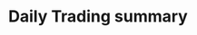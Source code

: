 ---
title: "Daily Trading summary"
name: "sourcemeta_dolfin"
key: "trading_summary_map"
description: "summary which is posted after each order to count the days transactions. note the example data structure"
user_friendly_description: "Let Stock2Shop send a daily transaction summary to Dolfin at the end of each day."
default: "&lt;soap:Envelope xmlns:soap=&quot;http://www.w3.org/2003/05/soap-envelope&quot; xmlns:tem=&quot;http://tempuri.org/&quot;&gt;     &lt;soap:Header xmlns:wsa=&quot;http://www.w3.org/2005/08/addressing&quot;&gt;         &lt;wsse:Security xmlns:wsse=&quot;http://docs.oasis-open.org/wss/2004/01/oasis-200401-wss-wssecurity-secext-1.0.xsd&quot; xmlns:wsu=&quot;http://docs.oasis-open.org/wss/2004/01/oasis-200401-wss-wssecurity-utility-1.0.xsd&quot;&gt;             &lt;wsse:UsernameToken&gt;                 &lt;wsse:Username&gt;STOCK2SHOP&lt;/wsse:Username&gt;                 &lt;wsse:Password&gt;xxx&lt;/wsse:Password&gt;             &lt;/wsse:UsernameToken&gt;         &lt;/wsse:Security&gt;         &lt;wsa:Action&gt;http://tempuri.org/IDolfinMessagingInterface/ActionTransaction&lt;/wsa:Action&gt;         &lt;wsa:To&gt;https://jamsts.mychain.co.za/Argility.DolfinInterface.Webservices.JAM/DolfinMessagingInterface.svc&lt;/wsa:To&gt;     &lt;/soap:Header&gt;     &lt;soap:Body&gt;         &lt;tem:ActionTransaction&gt;             &lt;tem:companyId&gt;JAM&lt;/tem:companyId&gt;             &lt;tem:source&gt;DolfinTranSourceWS&lt;/tem:source&gt;             &lt;tem:xmlDoc&gt;                 &lt;![CDATA[                 &lt;StoreDailyTradingSummary&gt;                 &lt;Hdr&gt;                     &lt;TranHdr&gt;                         &lt;StoreNumber&gt;9161&lt;/StoreNumber&gt;                         &lt;Terminal&gt;0&lt;/Terminal&gt;                         &lt;TransactionNumber&gt;{{transaction_number}}&lt;/TransactionNumber&gt;                         &lt;UserName&gt;s2s&lt;/UserName&gt;                         &lt;OnlineAuthorisationUserName/&gt;                         &lt;TranDate&gt;{{created_date}}&lt;/TranDate&gt;                         &lt;TranTime&gt;{{created_time}}&lt;/TranTime&gt;                     &lt;/TranHdr&gt;                 &lt;/Hdr&gt;                 &lt;Lines&gt;                     &lt;StoreDailyTradingSummaryLineData&gt;                         &lt;TranType&gt;CashSale&lt;/TranType&gt;                         &lt;TranCount&gt;{{order_count}}&lt;/TranCount&gt;                         &lt;TranValue&gt;{{total}}&lt;/TranValue&gt;                     &lt;/StoreDailyTradingSummaryLineData&gt;                 &lt;/Lines&gt;                 &lt;Totals&gt;                     &lt;TranTenderTotal&gt;                         &lt;LinesCount&gt;{{line_count}}&lt;/LinesCount&gt;                         &lt;LinesValueInc&gt;{{total}}&lt;/LinesValueInc&gt;                     &lt;/TranTenderTotal&gt;                     &lt;TranDetailTotal&gt;                         &lt;LinesCount&gt;{{line_count}}&lt;/LinesCount&gt;                         &lt;LinesQty&gt;{{qty_count}}&lt;/LinesQty&gt;                         &lt;LinesValueInc&gt;{{total}}&lt;/LinesValueInc&gt;                     &lt;/TranDetailTotal&gt;                 &lt;/Totals&gt;             &lt;/StoreDailyTradingSummary&gt;                 ]]&gt;             &lt;/tem:xmlDoc&gt;         &lt;/tem:ActionTransaction&gt;     &lt;/soap:Body&gt; &lt;/soap:Envelope&gt;"
values: []
tags: [sourcemeta,dolfin]
type: "meta"
process: "orders"
headless: true
---